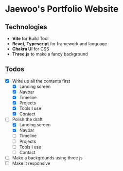 # Jaewoo's Portfolio Website
## Technologies
- <b>Vite</b> for Build Tool
- <b>React, Typescript</b> for framework and language
- <b>Chakra UI</b> for CSS
- <b>Three.js</b> to make a fancy background

## Todos
- [x] Write up all the contents first
    - [x] Landing screen
    - [x] Navbar
    - [x] Timeline
    - [x] Projects
    - [x] Tools I use
    - [x] Contact
- [ ] Polish the draft
    - [x] Landing screen
    - [x] Navbar
    - [ ] Timeline
    - [ ] Projects
    - [ ] Tools I use
    - [ ] Contact
- [ ] Make a backgrounds using three js
- [ ] Make it responsive
